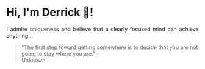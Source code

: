 # Hi, I'm Derrick 👋!
<p align="justify">I admire uniqueness and believe that a clearly focused mind can achieve anything...</p> 
<!-- #quote-start -->
<blockquote>&ldquo;The first step toward getting somewhere is to decide that you are not going to stay where you are.&rdquo; &mdash; <footer>Unknown</footer></blockquote>
<!-- #quote-end -->
